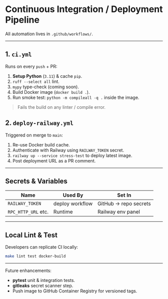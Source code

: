 # Continuous Integration / Deployment Pipeline

All automation lives in `.github/workflows/`.

---

## 1. `ci.yml`
Runs on every `push` + PR:
1. **Setup Python** (`3.11`) & cache `pip`.
2. `ruff --select all` lint.
3. `mypy` type-check (coming soon).
4. Build Docker image (`docker build .`).
5. Run smoke test: `python -m compileall -q .` inside the image.

> Fails the build on any linter / compile error.

## 2. `deploy-railway.yml`
Triggered on merge to `main`:
1. Re-use Docker build cache.
2. Authenticate with Railway using `RAILWAY_TOKEN` secret.
3. `railway up --service stress-test` to deploy latest image.
4. Post deployment URL as a PR comment.

---

## Secrets & Variables
| Name | Used By | Set In |
|------|---------|--------|
| `RAILWAY_TOKEN` | deploy workflow | GitHub → repo secrets |
| `RPC_HTTP_URL` etc. | Runtime | Railway env panel |

---

## Local Lint & Test
Developers can replicate CI locally:
```bash
make lint test docker-build
```

---

Future enhancements:
* **pytest** unit & integration tests.
* **gitleaks** secret scanner step.
* Push image to GitHub Container Registry for versioned tags. 